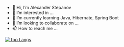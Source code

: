 - 👋 Hi, I’m Alexander Stepanov
- 👀 I’m interested in ...
- 🌱 I’m currently learning Java, Hibernate, Spring Boot
- 💞️ I’m looking to collaborate on ...
- 📫 How to reach me ...

[![Top Langs](https://github-readme-stats.vercel.app/api/top-langs/?username=AlexanderStepanov05)](https://github.com/AlexanderStepanov05/github-readme-stats)
<!---
AlexanderStepanov05/AlexanderStepanov05 is a ✨ special ✨ repository because its `README.md` (this file) appears on your GitHub profile.
You can click the Preview link to take a look at your changes.
--->
